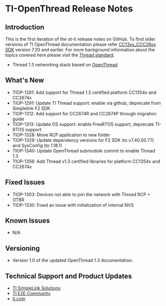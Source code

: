 # TI-OpenThread Release Notes

## Introduction

This is the first iteration of the ot-ti release notes on GitHub. To find older versions of TI OpenThread documentation please refer [CC13xx_CCC26xx SDK](https://dev.ti.com/tirex/explore/node?node=A__AEIJm0rwIeU.2P1OBWwlaA__com.ti.SIMPLELINK_CC13XX_CC26XX_SDK__BSEc4rl__LATEST) version 7.20 and earlier. For more background information about the topics covered here please visit the [Thread standard](https://www.threadgroup.org/support#specifications).

- Thread 1.3 networking stack based on [OpenThread](https://github.com/TexasInstruments/ot-ti)

## What's New
<!-- new features labelled with thread_nf_cc13xx_cc26xx_gh_1_00_00) -->

- TIOP-1281: Add support for Thread 1.3 certified platform CC1354x and CC2674x
- TIOP-1291: Update TI Thread support: enable via github, deprecate from Simplelink F2 SDK
- TIOP-1312: Add support for CC2674R and CC2674P through migration guide
- TIOP-1313: Update OS support: enable FreeRTOS support, deprecate TI-RTOS support
- TIOP-1328: Move RCP application to new folder
- TIOP-1329: Update dependency versions for F2 SDK (to v7.40.00.77) and SysConfig (to 1.18.1)
- TIOP-1340: Update OpenThread submodule commit to enable Thread 1.3
- TIOP-1356: Add Thread v1.3 certified libraries for platform CC1354x and CC2674x

## Fixed Issues
<!-- fixed issues labelled with thread_fi_cc13xx_cc26xx_gh_1_00_00) -->

- TIOP-1303: Devices not able to join the network with Thread RCP + OTBR
- TIOP-1330: Fixed an issue with initialization of internal NVS

## Known Issues
<!-- known issues labelled with thread_ki_cc13xx_cc26xx_gh_1_00_00) -->

- N/A

## Versioning 

* Version 1.0 of the updated OpenThread 1.3 documentation. 

## Technical Support and Product Updates
- [TI SimpleLink Solutions](https://www.ti.com/wireless-connectivity/overview.html)
- [TI E2E Community](https://e2e.ti.com/)
- [ti.com](https://www.ti.com/)
